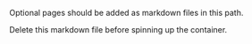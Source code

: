 Optional pages should be added as markdown files in this path.

Delete this markdown file before spinning up the container.